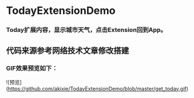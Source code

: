 # TodayExtensionDemo

### Today扩展内容，显示城市天气，点击Extension回到App。

## 代码来源参考网络技术文章修改搭建

### GIF效果预览如下：

![预览]
(https://github.com/akixie/TodayExtensionDemo/blob/master/get_today.gif)
